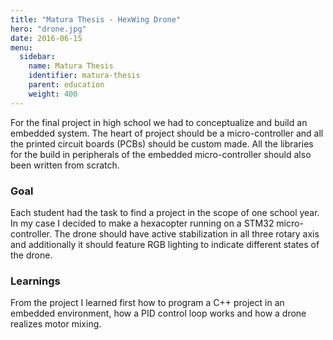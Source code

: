 ```yaml
---
title: "Matura Thesis - HexWing Drone"
hero: "drone.jpg"
date: 2016-06-15
menu:
  sidebar:
    name: Matura Thesis
    identifier: matura-thesis
    parent: education
    weight: 400
---
```


For the final project in high school we had to conceptualize and build an embedded system.
The heart of project should be a micro-controller and all the printed circuit boards (PCBs) should be custom made.
All the libraries for the build in peripherals of the embedded micro-controller should also been written from scratch.

### Goal
Each student had the task to find a project in the scope of one school year. In my case I decided to make a hexacopter running on a STM32 micro-controller. The drone should have active stabilization in all three rotary axis and additionally it should feature RGB lighting to indicate different states of the drone.

### Learnings
From the project I learned first how to program a C++ project in an embedded environment, how a PID control loop works and how a drone realizes motor mixing.